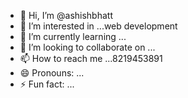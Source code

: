 - 👋 Hi, I’m @ashishbhatt
- 👀 I’m interested in ...web development
- 🌱 I’m currently learning ...
- 💞️ I’m looking to collaborate on ...
- 📫 How to reach me ...8219453891
- 😄 Pronouns: ...
- ⚡ Fun fact: ...

<!---
ashishbhatt1998/ashishbhatt1998 is a ✨ special ✨ repository because its `README.md` (this file) appears on your GitHub profile.
You can click the Preview link to take a look at your changes.
--->
